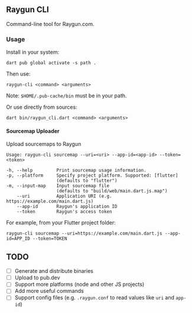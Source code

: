 ## Raygun CLI

Command-line tool for Raygun.com.

### Usage

Install in your system:

```
dart pub global activate -s path .
```

Then use:

```
raygun-cli <command> <arguments>
```

Note: `$HOME/.pub-cache/bin` must be in your path.

Or use directly from sources:

```
dart bin/raygun_cli.dart <command> <arguments>
```

#### Sourcemap Uploader

Upload sourcemaps to Raygun

```
Usage: raygun-cli sourcemap --uri=<uri> --app-id=<app-id> --token=<token>

-h, --help         Print sourcemap usage information.
-p, --platform     Specify project platform. Supported: [flutter]
                   (defaults to "flutter")
-m, --input-map    Input sourcemap file
                   (defaults to "build/web/main.dart.js.map")
    --uri          Application URI (e.g. https://example.com/main.dart.js)
    --app-id       Raygun's application ID
    --token        Raygun's access token
```

For example, from your Flutter project folder:

```
raygun-cli sourcemap --uri=https://example.com/main.dart.js --app-id=APP_ID --token=TOKEN
```

## TODO

- [ ] Generate and distribute binaries
- [ ] Upload to pub.dev
- [ ] Support more platforms (node and other JS projects)
- [ ] Add more useful commands
- [ ] Support config files (e.g. `.raygun.conf` to read values like `uri` and `app-id`)

